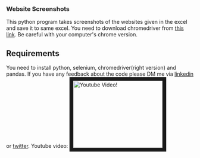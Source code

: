 ### Website Screenshots

This python program takes screenshots of the websites given in the excel and save it to same excel. You need to download chromedriver from [this link](https://chromedriver.chromium.org/downloads). Be careful with your computer's chrome version. 
## Requirements
You need to install python, selenium, chromedriver(right version) and pandas.
If you have any feedback about the code please DM me via [linkedin](https://www.linkedin.com/in/semi) or [twitter](https://twitter.com/semi_venturero). 
Youtube video:
<a href="http://www.youtube.com/watch?feature=player_embedded&v=Pq2Rjt4Rr9w
" target="_blank"><img src="http://img.youtube.com/vi/Pq2Rjt4Rr9w/0.jpg" 
alt="Youtube Video!" width="240" height="180" border="10" /></a>
